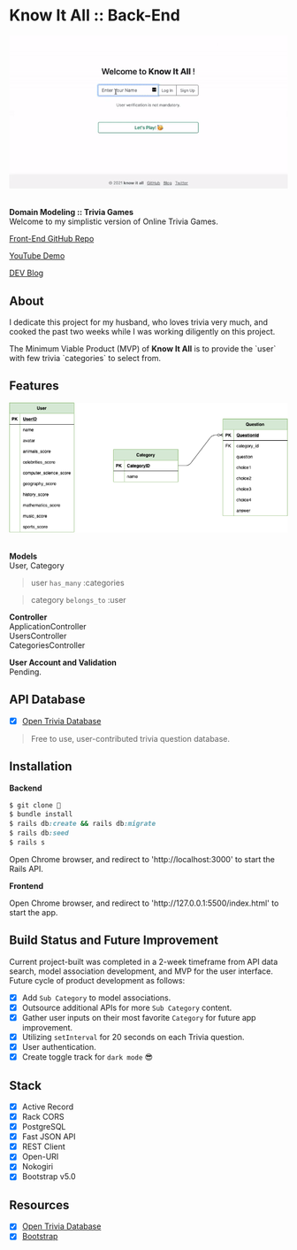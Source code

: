 # Know It All :: Back-End

<div align="center">
  <img src="main.gif">
</div>

<br>

<strong>Domain Modeling :: Trivia Games</strong><br>
Welcome to my simplistic version of Online Trivia Games.<br> 

<p><a href="https://github.com/fentyhall/KnowItAll_frontend">Front-End GitHub Repo</a></p>
<p><a href="#">YouTube Demo</a></p>
<p><a href="#">DEV Blog</a></p>

## About

<p>I dedicate this project for my husband, who loves trivia very much, and cooked the past two weeks while I was working diligently on this project.</p>
<p>The Minimum Viable Product (MVP) of <strong>Know It All</strong> is to provide the `user` with few trivia `categories` to select from.</p>

## Features

<div align="center">
  <img src="erd.png">
</div>

<br>

**Models** <br>
User, Category<br>

> user `has_many` :categories<br>

> category `belongs_to` :user<br>

**Controller** <br>
ApplicationController<br>
UsersController<br>
CategoriesController<br>

**User Account and Validation** <br>
Pending.<br>

## API Database

- [x] <a href="https://opentdb.com/">Open Trivia Database</a>

> Free to use, user-contributed trivia question database.

## Installation

<strong>Backend</strong>

```ruby
$ git clone 👾
$ bundle install
$ rails db:create && rails db:migrate
$ rails db:seed
$ rails s
```

Open Chrome browser, and redirect to 'http://localhost:3000' to start the Rails API.

<strong>Frontend</strong>
<p>Open Chrome browser, and redirect to 'http://127.0.0.1:5500/index.html' to start the app.</p>


## Build Status and Future Improvement
<p>Current project-built was completed in a 2-week timeframe from API data search, model association development, and MVP for the user interface. Future cycle of product development as follows:</p>

- [x] Add `Sub Category` to model associations. 
- [x] Outsource additional APIs for more `Sub Category` content.
- [x] Gather user inputs on their most favorite `Category` for future app improvement.
- [x] Utilizing `setInterval` for 20 seconds on each Trivia question.
- [x] User authentication.
- [x] Create toggle track for `dark mode` 😎

## Stack
- [x] Active Record
- [x] Rack CORS
- [x] PostgreSQL
- [x] Fast JSON API 
- [x] REST Client
- [x] Open-URI
- [x] Nokogiri
- [x] Bootstrap v5.0

## Resources

- [x] <a href="https://opentdb.com/">Open Trivia Database</a>
- [x] <a href="https://getbootstrap.com/">Bootstrap</a>